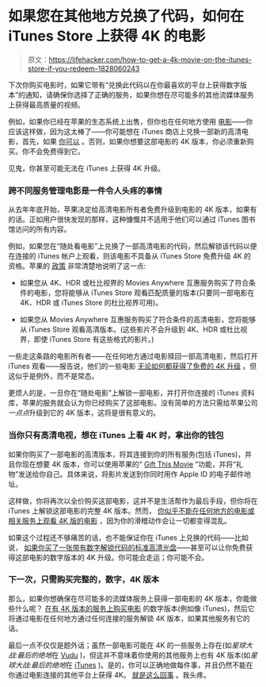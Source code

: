 # 如果您在其他地方兑换了代码，如何在 iTunes Store 上获得 4K 的电影

> 原文：<https://lifehacker.com/how-to-get-a-4k-movie-on-the-itunes-store-if-you-redeem-1828060243>

下次你购买电影时，如果它带有“兑换此代码以在你最喜欢的平台上获得数字版本”的通知，请确保你选择了正确的服务，如果你想在尽可能多的其他流媒体服务上获得最高质量的视频。



例如，如果你已经在苹果的生态系统上出售，但你也在任何地方使用 [电影](https://moviesanywhere.com/)——你应该这样做，因为这太棒了——你可能想在 iTunes 商店上兑换一部新的高清电影，首先，如果 [你可以](https://docs.google.com/spreadsheets/d/1gIDEYKfpuPcnOBHrvKs80WAjYv0h7htdu0V7KUHMggw/edit#gid=1286045225) 。否则，如果你想要这部电影的 4K 版本，你必须重新购买。你不会免费得到它。

见鬼，你甚至可能无法在 iTunes 上获得 4K 升级。

### 跨不同服务管理电影是一件令人头疼的事情

从去年年底开始，苹果决定给高清电影所有者免费升级到电影的 4K 版本，如果有的话。正如用户很快发现的那样，这种慷慨并不适用于他们可以通过 iTunes 图书馆访问的所有内容。

例如，如果您在“随处看电影”上兑换了一部高清电影的代码，然后解锁该代码以便在连接的 iTunes 帐户上观看，则该电影不具备从 iTunes Store 免费升级 4K 的资格。苹果的 [政策](https://support.apple.com/en-us/HT202915) 非常清楚地说明了这一点:

*   如果您从 4K、HDR 或杜比视界的 Movies Anywhere 互惠服务购买了符合条件的电影，您将能够从 iTunes Store 观看匹配质量的版本(只要同一部电影在 4K、HDR 或 iTunes Store 的杜比视界可用)。

*   如果您从 Movies Anywhere 互惠服务购买了符合条件的高清电影，您将能够从 iTunes Store 观看高清版本。(这些影片不会升级到 4K、HDR 或杜比视界，即使 iTunes Store 有这些格式的影片。)

一些走这条路的电影所有者——在任何地方通过电影赎回一部高清电影，然后打开 iTunes 观看——报告说，他们的一些电影 [无论如何都获得了免费的 4K 升级](https://www.reddit.com/r/apple/comments/93wnkm/psa_if_you_redeemed_an_itunes_digital_copy_code/) 。但这似乎是例外，而不是常态。

更烦人的是，一旦你在“随处电影”上解锁一部电影，并打开你连接的 iTunes 资料库，苹果的服务就会认为你已经购买了这部电影。没有简单的方法只需给苹果公司*一点点*升级到它的 4K 版本，这将是很有意义的。

### 当你只有高清电视，想在 iTunes 上看 4K 时，拿出你的钱包

如果你购买了一部电影的高清版本，将其连接到你的所有服务(包括 iTunes)，并且你现在想要 4K 版本，你可以使用苹果的“ [Gift This Movie](https://support.apple.com/en-us/HT201783) ”功能，并将“礼物”发送给你自己。具体来说，将影片发送到你同时用作 Apple ID 的电子邮件地址。

这样做，你将再次以全价购买这部电影，这并不是生活帮作为最后手段，但你将在 iTunes 上解锁这部电影的完整 4K 版本。然而， [你似乎不能在任何地方的电影或相关服务上观看 4K 版的电影](https://www.avsforum.com/forum/465-high-dynamic-range-hdr-wide-color-gamut-wcg/2926324-official-redeeming-4k-uhd-hdr-titles-thread-redemption-only-27.html#post56505502) ，因为你的滑稽动作会让一切都变得混乱。

如果这个过程还不够痛苦的话，也不能保证你在 iTunes 上兑换的代码——比如说， [如果你买了一张带有数字解锁代码的标准高清光盘](https://www.reddit.com/r/appletv/comments/7dx6lc/itunes_4k_upgrade_from_blu_ray_digital_download/)——甚至可以让你免费获得这部电影的数字版本的 4K 升级。你可能会走运；你可能不会。

### 下一次，只需购买完整的，数字，4K 版本

那么，如果你想确保在尽可能多的流媒体服务上获得一部电影的 4K 版本，你能做些什么呢？ [在有 4K 版本的服务上购买电影](https://www.reddit.com/r/MoviesAnywhere/comments/7rfjjp/when_ma_redeem_movies_do_not_transfer_to_4k_on/) 的数字版本(例如像 iTunes)，然后它将通过电影在任何地方通过任何连接的服务解锁 4K 版本，如果其他服务有它的话。

最后一点不仅仅是题外话；虽然一部电影可能在 4K 的一些服务上存在(如*星球大战:最后的绝地*在 [Vudu](https://www.vudu.com/content/movies/details/Star-Wars-The-Last-Jedi/862900) )，但这并不意味着你使用的其他服务上也有 4K 版本(如*星球大战:最后的绝地*在 [iTunes](https://itunes.apple.com/us/movie/star-wars-the-last-jedi/id1316280891) )。是的，你可以正确地做每件事，并且仍然不能在你通过电影连接的其他平台上获得 4K。 [就是这么回事](https://www.youtube.com/watch?v=wbBzdFU2g2o) 。我头疼。